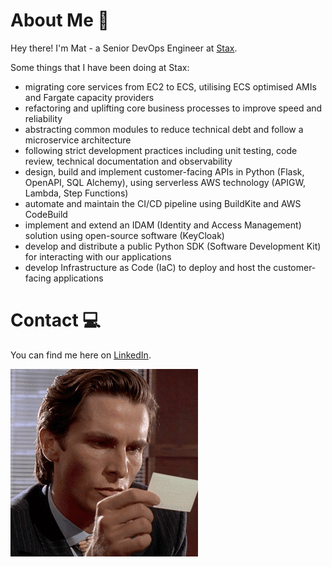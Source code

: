 # About Me 🤠
Hey there! I'm Mat - a Senior DevOps Engineer at [Stax](https://stax.io).

Some things that I have been doing at Stax:

* migrating core services from EC2 to ECS, utilising ECS optimised AMIs and Fargate capacity providers
* refactoring and uplifting core business processes to improve speed and reliability
* abstracting common modules to reduce technical debt and follow a microservice architecture
* following strict development practices including unit testing, code review, technical documentation and observability
* design, build and implement customer-facing APIs in Python (Flask, OpenAPI, SQL Alchemy), using serverless AWS technology (APIGW, Lambda, Step Functions)
* automate and maintain the CI/CD pipeline using BuildKite and AWS CodeBuild
* implement and extend an IDAM (Identity and Access Management) solution using open-source software (KeyCloak)
* develop and distribute a public Python SDK (Software Development Kit) for interacting with our applications
* develop Infrastructure as Code (IaC) to deploy and host the customer-facing applications

# Contact 💻
You can find me here on [LinkedIn](https://www.linkedin.com/in/mat-lord/).

![card](images/card.gif)